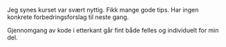 Jeg synes kurset var svært nyttig. Fikk mange gode tips. 
Har ingen konkrete forbedringsforslag til neste gang.

Gjennomgang av kode i etterkant går fint både felles og individuelt for min del.
